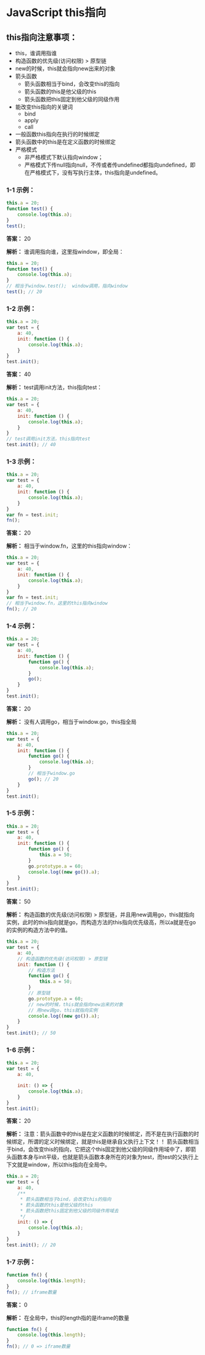 # JavaScript this指向

## this指向注意事项：

- this，谁调用指谁
- 构造函数的优先级(访问权限) > 原型链
- new的时候，this就会指向new出来的对象
- 箭头函数 
  - 箭头函数相当于bind，会改变this的指向
  - 箭头函数的this是他父级的this
  - 箭头函数把this固定到他父级的同级作用
- 能改变this指向的关键词 
  - bind
  - apply
  - call
- 一般函数this指向在执行的时候绑定
- 箭头函数中的this是在定义函数的时候绑定
- 严格模式 
  - 非严格模式下默认指向window；
  - 严格模式下传null指向null，不传或者传undefined都指向undefined，即在严格模式下，没有写执行主体，this指向是undefined。

### 1-1 示例：

```javascript
this.a = 20;
function test() {
    console.log(this.a);
}
test();
```

**答案：** 20

**解析：** 谁调用指向谁，这里指window，即全局：

```javascript
this.a = 20;
function test() {
    console.log(this.a);
}
// 相当于window.test();  window调用，指向window
test(); // 20
```

### 1-2 示例：

```javascript
this.a = 20;
var test = {
    a: 40,
    init: function () {
        console.log(this.a);
    }
}
test.init();
```

**答案：** 40

**解析：**  test调用init方法，this指向test：

```javascript
this.a = 20;
var test = {
    a: 40,
    init: function () {
        console.log(this.a);
    }
}
// test调用init方法，this指向test
test.init(); // 40
```

### 1-3 示例：

```javascript
this.a = 20;
var test = {
    a: 40,
    init: function () {
        console.log(this.a);
    }
}
var fn = test.init;
fn();
```

**答案：** 20

**解析：**  相当于window.fn，这里的this指向window：

```javascript
this.a = 20;
var test = {
    a: 40,
    init: function () {
        console.log(this.a);
    }
}
var fn = test.init;
// 相当于window.fn，这里的this指向window
fn(); // 20
```

### 1-4 示例：

```javascript
this.a = 20;
var test = {
    a: 40,
    init: function () {
        function go() {
            console.log(this.a);
        }
        go();
    }
}
test.init();
```

**答案：** 20

**解析：**  没有人调用go，相当于window.go，this指全局

```javascript
this.a = 20;
var test = {
    a: 40,
    init: function () {
        function go() {
            console.log(this.a);
        }
        // 相当于window.go
        go(); // 20
    }
}
test.init();
```

### 1-5 示例：

```javascript
this.a = 20;
var test = {
    a: 40,
    init: function () {
        function go() {
            this.a = 50;
        }
        go.prototype.a = 60;
        console.log((new go()).a);
    }
}
test.init();
```

**答案：** 50

**解析：** 构造函数的优先级(访问权限) > 原型链，并且用new调用go，this就指向实例，此时的this指向就是go，而构造方法的this指向优先级高，所以a就是在go的实例的构造方法中的值。

```javascript
this.a = 20;
var test = {
    a: 40,
    // 构造函数的优先级(访问权限) > 原型链
    init: function () {
        // 构造方法
        function go() {
            this.a = 50;
        }
        // 原型链
        go.prototype.a = 60;
        // new的时候，this就会指向new出来的对象
        // 用new调go，this就指向实例
        console.log((new go()).a);
    }
}
test.init(); // 50
```

### 1-6 示例：

```javascript
this.a = 20;
var test = {
    a: 40,

    init: () => {
        console.log(this.a);
    }
}
test.init();
```

**答案：** 20

**解析：**  注意：箭头函数中的this是在定义函数的时候绑定，而不是在执行函数的时候绑定，所谓的定义时候绑定，就是this是继承自父执行上下文！！ 
 箭头函数相当于bind，会改变this的指向，它把这个this固定到他父级的同级作用域中了，即箭头函数本身与init平级，也就是箭头函数本身所在的对象为test，而test的父执行上下文就是window，所以this指向在全局中。

```javascript
this.a = 20;
var test = {
    a: 40,
    /**
     * 箭头函数相当于bind，会改变this的指向
     * 箭头函数的this是他父级的this
     * 箭头函数把this固定到他父级的同级作用域去
     */
    init: () => {
        console.log(this.a);
    }
}
test.init(); // 20
```

### 1-7 示例：

```javascript
function fn() {
    console.log(this.length);
}
fn(); // iframe数量
```

**答案：** 0

**解析：**  在全局中，this的length指的是iframe的数量

```javascript
function fn() {
    console.log(this.length);
}
fn(); // 0 => iframe数量
```